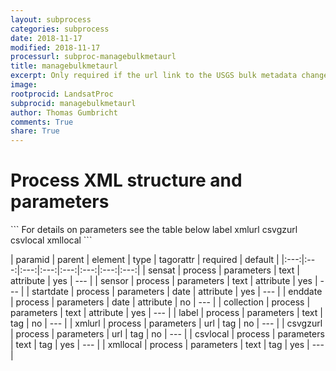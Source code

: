 ```yaml
---
layout: subprocess
categories: subprocess
date: 2018-11-17
modified: 2018-11-17
processurl: subproc-managebulkmetaurl
title: managebulkmetaurl
excerpt: Only required if the url link to the USGS bulk metadata changes
image: 
rootprocid: LandsatProc
subprocid: managebulkmetaurl
author: Thomas Gumbricht
comments: True
share: True
---
```


<h1 class='foot-description'>Process XML structure and parameters</h1>
```
For details on parameters see the table below
<?xml version="1.0" ?>
<process>
  <!--Generated from python-->
  <userproj plotid="yourplotid" projectid="yourprojectid" siteid="yoursiteid" system="systemid" tractid="yourtractid" userid="youruserid"/>
  <period endday="DD" endmonth="MM" endyear="YYYY" seasonendday="DD" seasonendmonth="MM" seasonstartday="DD" seasonstartmonth="MM" startday="DD" startmonth="MM" startyear="YYYY" timestep="timestep"/>
  <parameters collection="txtstring" enddate="YYYYMMDD" sensat="txtstring" sensor="txtstring" startdate="YYYYMMDD">
    <label>label</label>
    <xmlurl>xmlurl</xmlurl>
    <csvgzurl>csvgzurl</csvgzurl>
    <csvlocal>csvlocal</csvlocal>
    <xmllocal>xmllocal</xmllocal>
  </parameters>
</process>
```

| paramid | parent | element | type | tagorattr | required | default |
|:---:|:---:|:---:|:---:|:---:|:---:|:---:|:---:|
| sensat | process | parameters | text | attribute | yes | --- |
| sensor | process | parameters | text | attribute | yes | --- |
| startdate | process | parameters | date | attribute | yes | --- |
| enddate | process | parameters | date | attribute | no | --- |
| collection | process | parameters | text | attribute | yes | --- |
| label | process | parameters | text | tag | no | --- |
| xmlurl | process | parameters | url | tag | no | --- |
| csvgzurl | process | parameters | url | tag | no | --- |
| csvlocal | process | parameters | text | tag | yes | --- |
| xmllocal | process | parameters | text | tag | yes | --- |
